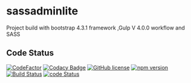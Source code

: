 # sassadminlite
Project build with bootstrap 4.3.1 framework ,Gulp V 4.0.0 workflow and SASS
## Code Status
[![CodeFactor](https://www.codefactor.io/repository/github/swaibat/sassadminlite/badge)](https://www.codefactor.io/repository/github/swaibat/sassadminlite)
[![Codacy Badge](https://api.codacy.com/project/badge/Grade/b3a71da90ef44a6c9d9c0f63ffc5ee63)](https://app.codacy.com/app/swaibat/sassadminlite?utm_source=github.com&utm_medium=referral&utm_content=swaibat/sassadminlite&utm_campaign=Badge_Grade_Dashboard)
[![GitHub license](https://img.shields.io/badge/license-MIT-blue.svg)](https://github.com/swaibat/sassadminlite/blob/master/LICENSE)
[![npm version](https://img.shields.io/static/v1.svg?label=Gulp&message=V%204.0.0%20&color=orange)]()
[![Build Status](https://img.shields.io/static/v1.svg?label=build&message=Passing&color=green)](https://travis-ci.com/swaibat/sassadminlite.svg?branch=master)
[![code Status](https://img.shields.io/static/v1.svg?label=GPA&message=3.94/5&color=blue)](https://codebeat.co/projects/github-com-swaibat-sassadminlite-master/ratings)

